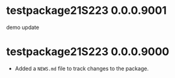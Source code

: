 # testpackage21S223 0.0.0.9001

demo update

# testpackage21S223 0.0.0.9000

* Added a `NEWS.md` file to track changes to the package.

